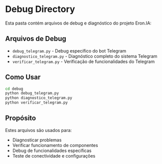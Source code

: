 # Debug Directory

Esta pasta contém arquivos de debug e diagnóstico do projeto Eron.IA:

## Arquivos de Debug

- `debug_telegram.py` - Debug específico do bot Telegram
- `diagnostico_telegram.py` - Diagnóstico completo do sistema Telegram
- `verificar_telegram.py` - Verificação de funcionalidades do Telegram

## Como Usar

```bash
cd debug
python debug_telegram.py
python diagnostico_telegram.py
python verificar_telegram.py
```

## Propósito

Estes arquivos são usados para:
- Diagnosticar problemas
- Verificar funcionamento de componentes
- Debug de funcionalidades específicas
- Teste de conectividade e configurações